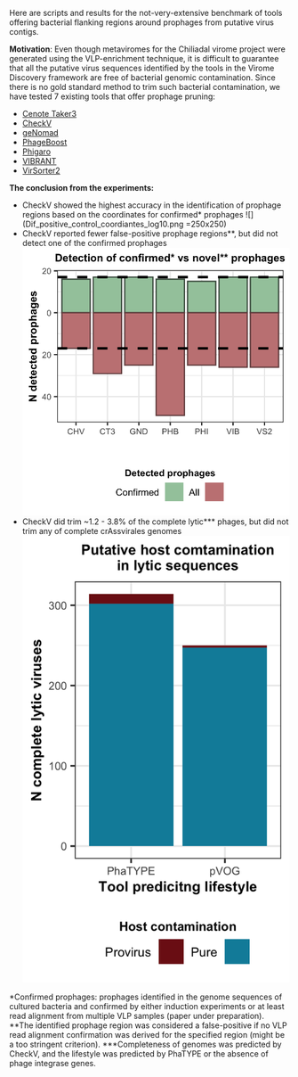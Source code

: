 Here are scripts and results for the not-very-extensive benchmark of tools offering bacterial flanking regions around prophages from putative virus contigs.

**Motivation**: Even though metaviromes for the Chiliadal virome project were generated using the VLP-enrichment technique, it is difficult to guarantee that all the putative virus sequences identified by the tools in the Virome Discovery framework are free of bacterial genomic contamination. Since there is no gold standard method to trim such bacterial contamination, we have tested 7 existing tools that offer prophage pruning:

- [Cenote Taker3](https://github.com/mtisza1/Cenote-Taker3/releases/tag/v3.2.1)
- [CheckV](https://doi.org/10.1038/s41587-020-00774-7)
- [geNomad](https://doi.org/10.1038/s41587-023-01953-y)
- [PhageBoost](https://doi.org/10.1093/nargab/lqaa109)
- [Phigaro](https://doi.org/10.1093/bioinformatics/btaa250)
- [VIBRANT](https://doi.org/10.1186/s40168-020-00867-0)
- [VirSorter2](https://doi.org/10.1186/s40168-020-00990-y)

**The conclusion from the experiments:**

- CheckV showed the highest accuracy in the identification of prophage regions based on the coordinates for confirmed* prophages
![](Dif_positive_control_coordiantes_log10.png =250x250)
- CheckV reported fewer false-positive prophage regions**, but did not detect one of the confirmed prophages
![](Compare_N_detected_CP_vs_FP.png)
- CheckV did trim ~1.2 - 3.8% of the complete lytic*** phages, but did not trim any of complete crAssvirales genomes
![](Compare_N_trimmed_complete_lytic_CheckV.png)

*Confirmed prophages: prophages identified in the genome sequences of cultured bacteria and confirmed by either induction experiments or at least read alignment from multiple VLP samples (paper under preparation). 
**The identified prophage region was considered a false-positive if no VLP read alignment confirmation was derived for the specified region (might be a too stringent criterion).
***Completeness of genomes was predicted by CheckV, and the lifestyle was predicted by PhaTYPE or the absence of phage integrase genes.
